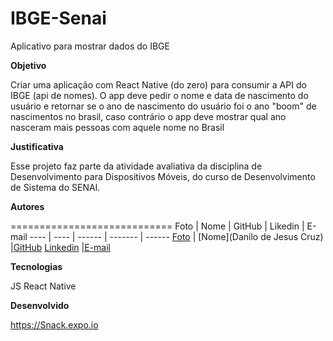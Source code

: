 # IBGE-Senai
Aplicativo para mostrar dados do IBGE

**Objetivo**

Criar uma aplicação com React Native (do zero) para consumir a API do IBGE (api de nomes). O app deve pedir o nome e data de nascimento do usuário e retornar se o ano de nascimento do usuário foi o ano "boom" de nascimentos no brasil, caso contrário o app deve mostrar qual ano nasceram mais pessoas com aquele nome no Brasil

**Justificativa**

Esse projeto faz parte da atividade avaliativa da disciplina de Desenvolvimento para Dispositivos Móveis, do curso de Desenvolvimento de Sistema do SENAI.

**Autores**

============================
Foto | Nome | GitHub | Likedin | E-mail
---- | ---- | ------ | ------- | ------
[Foto]() | [Nome](Danilo de Jesus Cruz) |[GitHub](https://github.com/DaniloDesconhecido) [Linkedin]() |[E-mail](rapform@gmail.com)

**Tecnologias**

JS
React Native

**Desenvolvido**

https://Snack.expo.io

